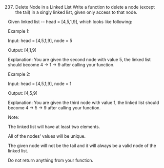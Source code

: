 237. Delete Node in a Linked List
Write a function to delete a node (except the tail) in a singly linked list, given only access to that node.


Given linked list -- head = [4,5,1,9], which looks like following:




 

Example 1:


Input: head = [4,5,1,9], node = 5

Output: [4,1,9]

Explanation: You are given the second node with value 5, the linked list should become 4 -> 1 -> 9 after calling your function.

Example 2:


Input: head = [4,5,1,9], node = 1

Output: [4,5,9]

Explanation: You are given the third node with value 1, the linked list should become 4 -> 5 -> 9 after calling your function.
 

Note:


The linked list will have at least two elements.

All of the nodes' values will be unique.

The given node will not be the tail and it will always be a valid node of the linked list.

Do not return anything from your function.
